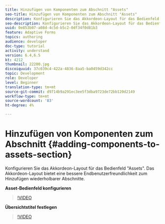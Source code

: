 ```yaml
---
title: Hinzufügen von Komponenten zum Abschnitt "Assets"
seo-title: Hinzufügen von Komponenten zum Abschnitt "Assets"
description: Konfigurieren Sie das Akkordeon-Layout für das Bedienfeld "Assets". Das Akkordeon-Layout bietet eine bessere Endbenutzerfreundlichkeit zum Hinzufügen wiederholbarer Abschnitte.
seo-description: Konfigurieren Sie das Akkordeon-Layout für das Bedienfeld "Assets". Das Akkordeon-Layout bietet eine bessere Endbenutzerfreundlichkeit zum Hinzufügen wiederholbarer Abschnitte.
uuid: 0e853b07-a08d-4c5d-b5c2-0df34f0d81b3
feature: Adaptive Forms
topics: authoring
audience: developer
doc-type: tutorial
activity: understand
version: 6.4,6.5
kt: 4212
thumbnail: 22200.jpg
discoiquuid: 37c039c4-422a-4836-8aa5-ba0459d342cc
topic: Development
role: Developer
level: Beginner
translation-type: tm+mt
source-git-commit: d9714b9a291ec3ee5f3dba9723de72bb120d2149
workflow-type: tm+mt
source-wordcount: '83'
ht-degree: 4%

---
```



# Hinzufügen von Komponenten zum Abschnitt {#adding-components-to-assets-section}

Konfigurieren Sie das Akkordeon-Layout für das Bedienfeld &quot;Assets&quot;. Das Akkordeon-Layout bietet eine bessere Endbenutzerfreundlichkeit zum Hinzufügen wiederholbarer Abschnitte.

**Asset-Bedienfeld konfigurieren**

>[!VIDEO](https://video.tv.adobe.com/v/22200?quality=9&learn=on)

**Übersichtstitel festlegen**
>[!VIDEO](https://video.tv.adobe.com/v/28387)



